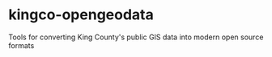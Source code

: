 # kingco-opengeodata
Tools for converting King County's public GIS data into modern open source formats
